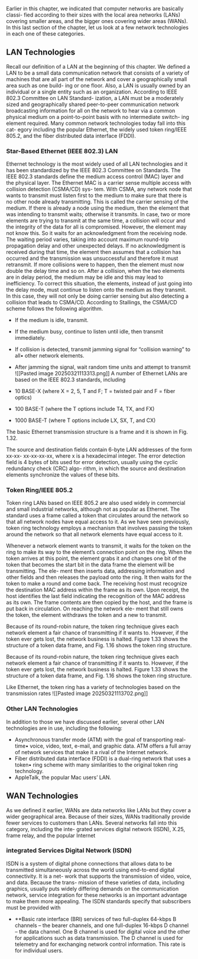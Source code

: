 Earlier in this chapter, we indicated that computer networks are basically classi- fied according to their sizes with the local area networks (LANs) covering smaller areas, and the bigger ones covering wider areas (WANs). In this last section of the chapter, let us look at a few network technologies in each one of these categories.

## LAN Technologies

Recall our definition of a LAN at the beginning of this chapter. We defined a LAN to be a small data communication network that consists of a variety of machines that are all part of the network and cover a geographically small area such as one build- ing or one floor. Also, a LAN is usually owned by an individual or a single entity such as an organization. According to IEEE 802.3 Committee on LAN Standard- ization, a LAN must be a moderately sized and geographically shared peer-to-peer communication network broadcasting information for all on the network to hear via a common physical medium on a point-to-point basis with no intermediate switch- ing element required. Many common network technologies today fall into this cat- egory including the popular Ethernet, the widely used token ring/IEEE 805.2, and the fiber distributed data interface (FDDI).

### Star-Based Ethernet (IEEE 802.3) LAN

Ethernet technology is the most widely used of all LAN technologies and it has been standardized by the IEEE 802.3 Committee on Standards. The IEEE 802.3 standards define the medium access control (MAC) layer and the physical layer. The Ethernet MAC is a carrier sense multiple access with collision detection (CSMA/CD) sys- tem. With CSMA, any network node that wants to transmit must listen first to the medium to make sure that there is no other node already transmitting. This is called the carrier sensing of the medium. If there is already a node using the medium, then the element that was intending to transmit waits; otherwise it transmits. In case, two or more elements are trying to transmit at the same time, a collision will occur and the integrity of the data for all is compromised. However, the element may not know this. So it waits for an acknowledgment from the receiving node. The waiting period varies, taking into account maximum round-trip propagation delay and other unexpected delays. If no acknowledgment is received during that time, the element then assumes that a collision has occurred and the transmission was unsuccessful and therefore it must retransmit. If more collisions were to happen, then the element must now double the delay time and so on. After a collision, when the two elements are in delay period, the medium may be idle and this may lead to inefficiency. To correct this situation, the elements, instead of just going into the delay mode, must continue to listen onto the medium as they transmit. In this case, they will not only be doing carrier sensing but also detecting a collision that leads to CSMA/CD. According to Stallings, the CSMA/CD scheme follows the following algorithm.

- If the medium is idle, transmit.
- If the medium busy, continue to listen until idle, then transmit immediately.
- If collision is detected, transmit jamming signal for “collision warning” to all• other network elements.
- After jamming the signal, wait random time units and attempt to transmit
![[Pasted image 20250321113313.png]]
A number of Ethernet LANs are based on the IEEE 802.3 standards, including

- 10 BASE-X (where X = 2, 5, T and F; T = twisted pair and F = fiber optics)
- 100 BASE-T (where the T options include T4, TX, and FX)
- 1000 BASE-T (where T options include LX, SX, T, and CX)

The basic Ethernet transmission structure is a frame and it is shown in Fig. 1.32.

The source and destination fields contain 6-byte LAN addresses of the form xx-xx- xx-xx-xx-xx, where x is a hexadecimal integer. The error detection field is 4 bytes of bits used for error detection, usually using the cyclic redundancy check (CRC) algo- rithm, in which the source and destination elements synchronize the values of these bits.

### Token Ring/IEEE 805.2

Token ring LANs based on IEEE 805.2 are also used widely in commercial and small industrial networks, although not as popular as Ethernet. The standard uses a frame called a token that circulates around the network so that all network nodes have equal access to it. As we have seen previously, token ring technology employs a mechanism that involves passing the token around the network so that all network elements have equal access to it.

Whenever a network element wants to transmit, it waits for the token on the ring to make its way to the element’s connection point on the ring. When the token arrives at this point, the element grabs it and changes one bit of the token that becomes the start bit in the data frame the element will be transmitting. The ele- ment then inserts data, addressing information and other fields and then releases the payload onto the ring. It then waits for the token to make a round and come back. The receiving host must recognize the destination MAC address within the frame as its own. Upon receipt, the host identifies the last field indicating the recognition of the MAC address as its own. The frame contents are then copied by the host, and the frame is put back in circulation. On reaching the network ele- ment that still owns the token, the element withdraws the token and a new to transmit.

Because of its round-robin nature, the token ring technique gives each network element a fair chance of transmitting if it wants to. However, if the token ever gets lost, the network business is halted. Figure 1.33 shows the structure of a token data frame, and Fig. 1.16 shows the token ring structure.

Because of its round-robin nature, the token ring technique gives each network element a fair chance of transmitting if it wants to. However, if the token ever gets lost, the network business is halted. Figure 1.33 shows the structure of a token data frame, and Fig. 1.16 shows the token ring structure.

Like Ethernet, the token ring has a variety of technologies based on the transmission rates
![[Pasted image 20250321113702.png]]
### Other LAN Technologies

In addition to those we have discussed earlier, several other LAN technologies are in use, including the following:

- Asynchronous transfer mode (ATM) with the goal of transporting real-time• voice, video, text, e-mail, and graphic data. ATM offers a full array of network services that make it a rival of the Internet network.
- Fiber distributed data interface (FDDI) is a dual-ring network that uses a token• ring scheme with many similarities to the original token ring technology.
- AppleTalk, the popular Mac users’ LAN.


## WAN Technologies

As we defined it earlier, WANs are data networks like LANs but they cover a wider geographical area. Because of their sizes, WANs traditionally provide fewer services to customers than LANs. Several networks fall into this category, including the inte- grated services digital network (ISDN), X.25, frame relay, and the popular Internet

### integrated Services Digital Network (ISDN)

ISDN is a system of digital phone connections that allows data to be transmitted simultaneously across the world using end-to-end digital connectivity. It is a net- work that supports the transmission of video, voice, and data. Because the trans- mission of these varieties of data, including graphics, usually puts widely differing demands on the communication network, service integration for these networks is an important advantage to make them more appealing. The ISDN standards specify that subscribers must be provided with

- **Basic rate interface (BRI) services of two full-duplex 64-kbps B channels – the bearer channels, and one full-duplex 16-kbps D channel – the data channel. One B channel is used for digital voice and the other for applications such as data transmission. The D channel is used for telemetry and for exchanging network control information. This rate is for individual users.